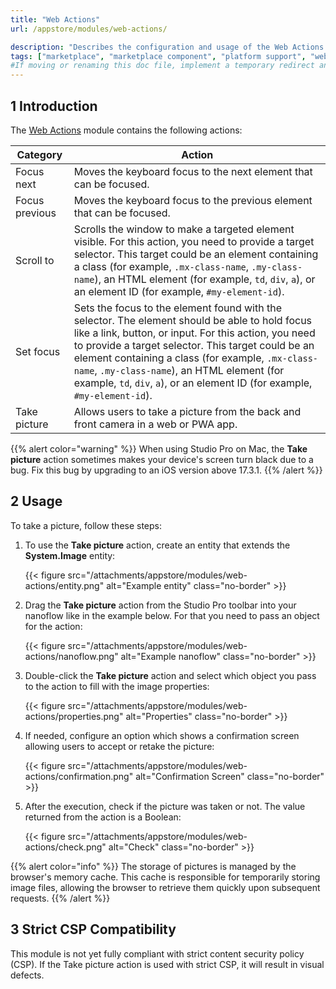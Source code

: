 ```yaml
---
title: "Web Actions"
url: /appstore/modules/web-actions/

description: "Describes the configuration and usage of the Web Actions module, which is available in the Mendix Marketplace."
tags: ["marketplace", "marketplace component", "platform support", "web actions"]
#If moving or renaming this doc file, implement a temporary redirect and let the respective team know they should update the URL in the product. See Mapping to Products for more details.
---
```


## 1 Introduction

The [Web Actions](https://marketplace.mendix.com/link/component/114337/) module contains the following actions:

| Category | Action |
| --- | --- |
| Focus next | Moves the keyboard focus to the next element that can be focused. |
| Focus previous | Moves the keyboard focus to the previous element that can be focused. |
| Scroll to | Scrolls the window to make a targeted element visible. For this action, you need to provide a target selector. This target could be an element containing a class (for example, `.mx-class-name`, `.my-class-name`), an HTML element (for example, `td`, `div`, `a`), or an element ID (for example, `#my-element-id`).  |
| Set focus | Sets the focus to the element found with the selector. The element should be able to hold focus like a link, button, or input. For this action, you need to provide a target selector. This target could be an element containing a class (for example, `.mx-class-name`, `.my-class-name`), an HTML element (for example, `td`, `div`, `a`), or an element ID (for example, `#my-element-id`). |
| Take picture | Allows users to take a picture from the back and front camera in a web or PWA app. |

{{% alert color="warning" %}}
When using Studio Pro on Mac, the **Take picture** action sometimes makes your device's screen turn black due to a bug. Fix this bug by upgrading to an iOS version above 17.3.1.
{{% /alert %}}

## 2 Usage

To take a picture, follow these steps:

1. To use the **Take picture** action, create an entity that extends the **System.Image** entity:

    {{< figure src="/attachments/appstore/modules/web-actions/entity.png" alt="Example entity" class="no-border" >}}

2. Drag the **Take picture** action from the Studio Pro toolbar into your nanoflow like in the example below. For that you need to pass an object for the action:

    {{< figure src="/attachments/appstore/modules/web-actions/nanoflow.png" alt="Example nanoflow" class="no-border" >}}

3. Double-click the **Take picture** action and select which object you pass to the action to fill with the image properties:

    {{< figure src="/attachments/appstore/modules/web-actions/properties.png" alt="Properties" class="no-border" >}}

4. If needed, configure an option which shows a confirmation screen allowing users to accept or retake the picture:

    {{< figure src="/attachments/appstore/modules/web-actions/confirmation.png" alt="Confirmation Screen" class="no-border" >}}

5. After the execution, check if the picture was taken or not. The value returned from the action is a Boolean:

    {{< figure src="/attachments/appstore/modules/web-actions/check.png" alt="Check" class="no-border" >}}

{{% alert color="info" %}}
The storage of pictures is managed by the browser's memory cache. This cache is responsible for temporarily storing image files, allowing the browser to retrieve them quickly upon subsequent requests.
{{% /alert %}}

## 3 Strict CSP Compatibility

This module is not yet fully compliant with strict content security policy (CSP). If the Take picture action is used with strict CSP, it will result in visual defects.
